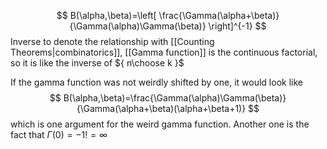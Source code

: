 
$$
B(\alpha,\beta)=\left[ \frac{\Gamma(\alpha+\beta)}{\Gamma(\alpha)\Gamma(\beta)} \right]^{-1}
$$
Inverse to denote the relationship with [[Counting Theorems|combinatorics]], [[Gamma function]] is the continuous factorial, so it is like the inverse of ${ n\choose k }$ 

If the gamma function was not weirdly shifted by one, it would look like
$$
B(\alpha,\beta)=\frac{\Gamma(\alpha)\Gamma(\beta)}{\Gamma(\alpha+\beta)(\alpha+\beta+1)}
$$
which is one argument for the weird gamma function. Another one is the fact that $\Gamma(0)=-1!=\infty$

